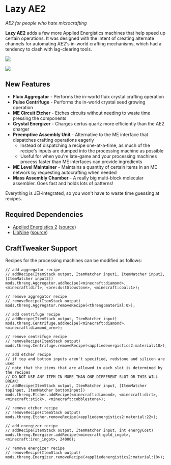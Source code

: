 # Lazy AE2 #

*AE2 for people who hate microcrafting*

**Lazy AE2** adds a few more Applied Energistics machines that help speed up certain operations. It was designed with the intent of creating alternate channels for automating AE2's in-world crafting mechanisms, which had a tendency to clash with lag-clearing tools.

![](show.png)

![](ma_chamber.png)

## New Features

* **Fluix Aggregator** - Performs the in-world fluix crystal crafting operation
* **Pulse Centrifuge** - Performs the in-world crystal seed growing operation
* **ME Circuit Etcher** - Etches circuits without needing to waste time pressing the components
* **Crystal Energizer** - Charges certus quartz more efficiently than the AE2 charger
* **Preemptive Assembly Unit** - Alternative to the ME interface that dispatches crafting operations eagerly
    *   Instead of dispatching a recipe one-at-a-time, as much of the recipe's inputs are dumped into the processing machine as possible
    *   Useful for when you're late-game and your processing machines process faster than ME interfaces can provide ingredients
* **ME Level Maintainer** - Maintains a quantity of certain items in an ME network by requesting autocrafting when needed
* **Mass Assembly Chamber** - A really big multi-block molecular assembler. Goes fast and holds lots of patterns!

Everything is JEI-integrated, so you won't have to waste time guessing at recipes.

## Required Dependencies

*   [Applied Energistics 2](https://minecraft.curseforge.com/projects/applied-energistics-2) ([source](https://github.com/AppliedEnergistics/Applied-Energistics-2))
*   [LibNine](https://minecraft.curseforge.com/projects/libnine) ([source](https://github.com/phantamanta44/libnine))

## CraftTweaker Support

Recipes for the processing machines can be modified as follows:

```zenscript
// add aggregator recipe
// addRecipe(ItemStack output, ItemMatcher input1, ItemMatcher input2, [ItemMatcher input3])
mods.threng.Aggregator.addRecipe(<minecraft:diamond>, <minecraft:dirt>, <ore:dustGlowstone>, <minecraft:coal:1>);

// remove aggregator recipe
// removeRecipe(ItemStack output)
mods.threng.Aggregator.removeRecipe(<threng:material:0>);

// add centrifuge recipe
// addRecipe(ItemStack output, ItemMatcher input)
mods.threng.Centrifuge.addRecipe(<minecraft:diamond>, <minecraft:diamond_ore>);

// remove centrifuge recipe
// removeRecipe(ItemStack output)
mods.threng.Centrifuge.removeRecipe(<appliedenergistics2:material:10>);

// add etcher recipe
// if top and bottom inputs aren't specified, redstone and silicon are used
// note that the items that are allowed in each slot is determined by the recipes
// DO NOT USE ANY ITEM IN MORE THAN ONE DIFFERENT SLOT OR THIS WILL BREAK!
// addRecipe(ItemStack output, ItemMatcher input, [ItemMatcher topInput, ItemMatcher bottomInput])
mods.threng.Etcher.addRecipe(<minecraft:diamond>, <minecraft:dirt>, <minecraft:stick>, <minecraft:cobblestone>);

// remove etcher recipe
// removeRecipe(ItemStack output)
mods.threng.Etcher.removeRecipe(<appliedenergistics2:material:22>);

// add energizer recipe
// addRecipe(ItemStack output, ItemMatcher input, int energyCost)
mods.threng.Energizer.addRecipe(<minecraft:gold_ingot>, <minecraft:iron_ingot>, 24000);

// remove energizer recipe
// removeRecipe(ItemStack output)
mods.threng.Energizer.removeRecipe(<appliedenergistics2:material:10>);
```

